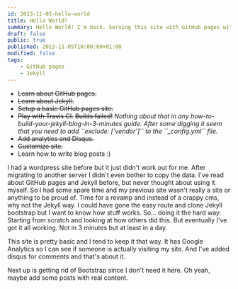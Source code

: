 ```yaml
---
id: 2013-11-05-hello-world
title: Hello World!
summary: Hello World! I'm back. Serving this site with GitHub pages with a touch of Jekyll.
draft: false
public: true
published: 2013-11-05T10:00:00+01:00
modified: false
tags:
    - GitHub pages
    - Jekyll
---
```


<ul class="no-bullet">
    <li><s>Learn about GitHub pages.</s></li>
    <li><s>Learn about Jekyll.</s></li>
    <li><s>Setup a basic GitHub pages site.</s></li>
    <li><s>Play with Travis CI.</s> <s>Builds failed!</s> <em>Nothing about that in any how-to-build-your-jekyll-blog-in-3-minutes guide. After some digging it seem that you need to add ``exclude: ['vendor']`` to the ``_config.yml`` file.</em></li>
    <li><s>Add analytics and Disqus.</s></li>
    <li><s>Customize site.</s></li>
    <li>Learn how to write blog posts :)</li>
</ul>

I had a wordpress site before but it just didn't work out for me. After migrating to another server I didn't even bother to copy the data. I've read about GitHub pages and Jekyll before, but never thought about using it myself. So I had some spare time and my previous site wasn't really a site or anything to be proud of. Time for a revamp and instead of a crappy cms, why not the Jekyll way. I could have gone the easy route and clone Jekyll bootstrap but I want to know how stuff works. So... doing it the hard way: Starting from scratch and looking at how others did this. But eventually I've got it all working. Not in 3 minutes but at least in a day.

This site is pretty basic and I tend to keep it that way. It has Google Analytics so I can see if someone is actually visiting my site. And I've added disqus for comments and that's about it.

Next up is getting rid of Bootstrap since I don't need it here. Oh yeah, maybe add some posts with real content.
